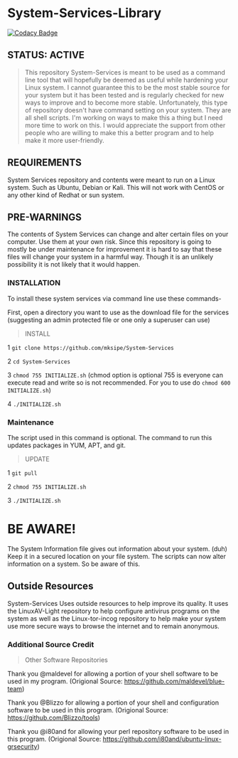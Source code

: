 # System-Services-Library

[![Codacy Badge](https://api.codacy.com/project/badge/Grade/937f83790e6e4d38a55abbf81b199889)](https://www.codacy.com/app/mksipe/System-Services-Library?utm_source=github.com&amp;utm_medium=referral&amp;utm_content=mksipe/System-Services-Library&amp;utm_campaign=Badge_Grade)

## STATUS: ACTIVE

>This repository System-Services is meant to be used as a command line tool that will hopefully be deemed as useful while hardening your Linux system. I cannot guarantee this to be the most stable source for your system but it has been tested and is regularly checked for new ways to improve and to become more stable. Unfortunately, this type of repository doesn't have command setting on your system. They are all shell scripts. I'm working on ways to make this a thing but I need more time to work on this. I would appreciate the support from other people who are willing to make this a better program and to help make it more user-friendly.

## REQUIREMENTS

System Services repository and contents were meant to run on a Linux system. Such as Ubuntu, Debian or Kali. This will not work with CentOS or any other kind of Redhat or sun system.

## PRE-WARNINGS

The contents of System Services can change and alter certain files on your computer. Use them at your own risk. Since this repository is going to mostly be under maintenance for improvement it is hard to say that these files will change your system in a harmful way. Though it is an unlikely possibility it is not likely that it would happen.

### INSTALLATION

To install these system services via command line use these commands-

First, open a directory you want to use as the download file for the services (suggesting an admin protected file or one only a superuser can use)

>INSTALL

 1 `git clone https://github.com/mksipe/System-Services`
 
 2 `cd System-Services`
 
 3 `chmod 755 INITIALIZE.sh` (chmod option is optional 755 is everyone can execute read and write so is not recommended. For you to use do `chmod 600 INITIALIZE.sh`)
 
 4 `./INITIALIZE.sh`

 
### Maintenance

The script used in this command is optional. The command to run this updates packages in YUM, APT, and git.

>UPDATE
 
1 `git pull`

2 `chmod 755 INITIALIZE.sh`

3 `./INITIALIZE.sh`


# BE AWARE!

The System Information file gives out information about your system. (duh) Keep it in a secured location on your file system. The scripts can now alter information on a system. So be aware of this.

## Outside Resources

System-Services Uses outside resources to help improve its quality. It uses the LinuxAV-Light repository to help configure antivirus programs on the system as well as the Linux-tor-incog repository to help make your system use more secure ways to browse the internet and to remain anonymous. 


### Additional Source Credit

>Other Software Repositories

Thank you @maldevel for allowing a portion of your shell software to be used in my program. (Origional Source: https://github.com/maldevel/blue-team) 

Thank you @Blizzo for allowing a portion of your shell and configuration software to be used in this program. (Origional Source: https://github.com/Blizzo/tools)

Thank you @i80and for allowing your perl repository software to be used in this program. (Origional Source: https://github.com/i80and/ubuntu-linux-grsecurity)
